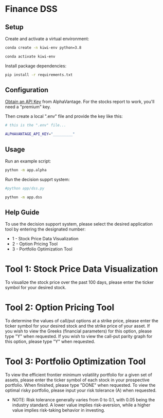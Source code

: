 # Finance DSS
## Setup


Create and activate a virtual environment:


```sh 
conda create -n kiwi-env python=3.8

conda activate kiwi-env
```

Install package dependencies:

```sh
pip install -r requirements.txt
```

## Configuration


[Obtain an API Key](https://www.alphavantage.co/support/#api-key) from AlphaVantage. For the stocks report to work, you'll need a "premium" key.

Then create a local ".env" file and provide the key like this:

```sh
# this is the ".env" file...

ALPHAVANTAGE_API_KEY="_________"
```


## Usage

Run an example script:

```sh
python -m app.alpha
```

Run the decision supprt system:

```sh
#python app/dss.py

python -m app.dss
```

## Help Guide

To use the decision support system, please select the desired application tool by entering the designated number:
* 1 - Stock Price Data Visualization
* 2 - Option Pricing Tool
* 3 - Portfolio Optimization Tool

# Tool 1: Stock Price Data Visualization
To visualize the stock price over the past 100 days, please enter the ticker symbol for your desired stock.

# Tool 2: Option Pricing Tool
To determine the values of call/put options at a strike price, please enter the ticker symbol for your desired stock and the strike price of your asset.
If you wish to view the Greeks (financial parameters) for this option, please type "Y" when requested.
If you wish to view the call-put parity graph for this option, please type "Y" when requested.

# Tool 3: Portfolio Optimization Tool
To view the efficient frontier minimum volatility portfolio for a given set of assets, please enter the ticker symbol of each stock in your prospective portfolio. When finished, please type "DONE" when requested.
To view the optimal risky portfolio, please input your risk tolerance (A) when requested.
* NOTE: Risk tolerance generally varies from 0 to 0.1, with 0.05 being the industry standard. A lower value implies risk-aversion, while a higher value implies risk-taking behavior in investing.